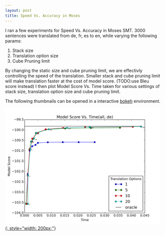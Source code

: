 ```yaml
---
layout: post
title: Speed Vs. Accuracy in Moses
---
```

I ran a few experiments for Speed Vs. Accuracy in Moses SMT. 3000 sentences were translated from de, fr, es to en, while varying the following params:

1. Stack size   
2. Translation option size  
3. Cube Pruning limit  

By changing the static size and cube pruning limit, we are effectivly controlling the speed of the translation. Smaller stack and cube pruning limit will make translation faster at the cost of model score. (TODO:use Bleu score instead) I then plot Model Score Vs. Time taken for various settings of stack size, translation option size and cube pruning limit.

The following thumbnails can be opened in a interactive [bokeh](http://bokeh.pydata.org/en/latest/) environment.

[![smiley](https://raw.githubusercontent.com/arendu/arendu.github.io/master/images/speed-vs-acc-plots/de.all.time.vs.score.png){: style="width: 200px;"}](https://raw.githubusercontent.com/arendu.github.io/master/images/speed-vs-acc-plots/de.all.time.vs.score.png)

